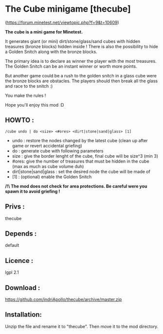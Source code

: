 The Cube minigame [thecube]
===========================

(https://forum.minetest.net/viewtopic.php?f=9&t=10609)

**The cube is a mini game for Minetest.**

It generates giant (or mini) dirt/stone/glass/sand cubes with hidden treasures (bronze blocks) hidden inside !
There is also the possibility to hide a Golden Snitch along with the bronze blocks.

The primary idea is to declare as winner the player with the most treasures.
The Golden Snitch can be an instant winner or worth more points.

But another game could be a rush to the golden snitch in a glass cube were the bronze blocks are obstacles.
The players should then break all the glass and race to the snitch :)

You make the rules !

Hope you'll enjoy this mod :D

HOWTO :
-------
```/cube undo | do <size> <#ores> <dirt|stone|sand|glass> [1]```
- undo : restore the nodes changed by the latest cube (clean up after game or revert accidental griefing)
- do : generate cube with following parameters
- size : give the border lenght of the cube, final cube will be size^3 (min 3)
- #ores: give the number of treasures that must be hidden in the cube (max as much as cube volume duh)
- dirt|stone|sand|glass : set the desired node the cube will be made of
- [1] : (optional) enable the Golden Snitch

**/!\ The mod does not check for area protections. Be careful were you spawn it to avoid griefing !**

Privs :
-------
thecube

Depends :
---------
default

Licence :
---------
lgpl 2.1

Download :
----------
https://github.com/indriApollo/thecube/archive/master.zip

Installation:
-------------
Unzip the file and rename it to "thecube". Then move it to the mod directory.
